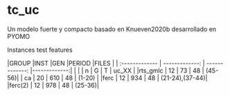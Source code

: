 # tc_uc
Un modelo fuerte y compacto basado en Knueven2020b
desarrollado en PYOMO


Instances test features 

|GROUP           |INST            |GEN             |PERIOD        |FILES   |
| :------------- | -------------: | -------------: |-------------:|        |
|                | n              |  G             |  T           | uc_XX  |
|rts_gmlc        | 12             |  73            | 48           | (45-56)|
| ca             |  20            |  610           |  48          | (1-20) |
|ferc            | 12             |  934           |  48          | (21-24),(37-44)|
|ferc(2)         |  12            |  978           |  48          | (25-36)|
